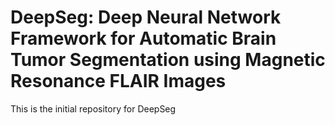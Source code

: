 # DeepSeg: Deep Neural Network Framework for Automatic Brain Tumor Segmentation using Magnetic Resonance FLAIR Images
This is the initial repository for DeepSeg
